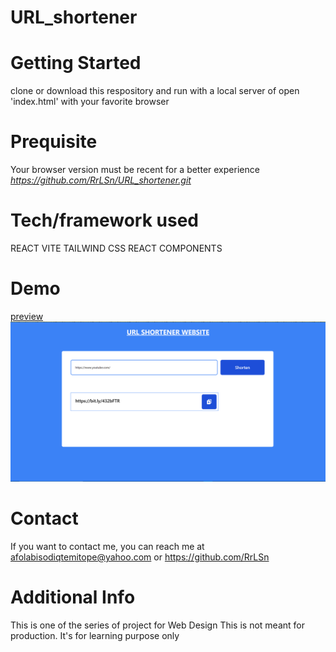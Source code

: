 # URL_shortener

# Getting Started
clone or download this respository and run with a local server of open 'index.html' with your favorite browser

# Prequisite
Your browser version must be recent for a better experience *https://github.com/RrLSn/URL_shortener.git*

# Tech/framework used
REACT VITE 
TAILWIND CSS
REACT
COMPONENTS

# Demo
[preview](https://jocular-biscotti-065041.netlify.app)
![Screenshot](./public/Media/Screenshot%202023-04-02%20124954.png)

# Contact
If you want to contact me, you can reach me at
afolabisodiqtemitope@yahoo.com or
https://github.com/RrLSn

# Additional Info
This is one of the series of project for Web Design
This is not meant for production. It's for learning purpose only
